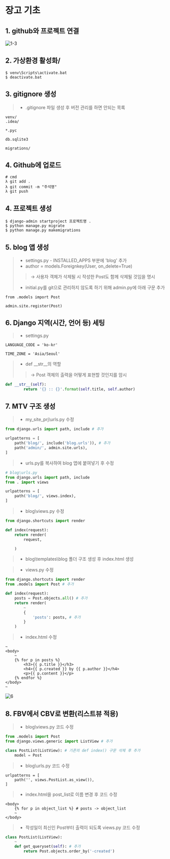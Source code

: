 # 장고 기초
## 1. github와 프로젝트 연결
![1-3](https://user-images.githubusercontent.com/48504392/95469882-158c9080-09bb-11eb-9d10-06cc7ccd5978.png)

## 2. 가상환경 활성화/
~~~
$ venv\Scripts\activate.bat
$ deactivate.bat
~~~

## 3. gitignore 생성
> - .gitignore 파일 생성 후 버전 관리를 하면 안되는 목록 
~~~
venv/
.idea/

*.pyc

db.sqlite3

migrations/
~~~

## 4. Github에 업로드
~~~
# cmd
λ git add .
λ git commit -m "주석명"
λ git push
~~~

## 4. 프로젝트 생성
~~~
$ django-admin startproject 프로젝트명 .
$ python manage.py migrate
$ python manage.py makemigrations 
~~~

## 5. blog 앱 생성
> - settings.py - INSTALLED_APPS 부분에 'blog' 추가  
> - author = models.Foreignkey(User, on_delete=True)  
>> → 사용자 객체가 삭제될 시 작성한 Post도 함께 삭제될 것임을 명시  
> - initial.py를 git으로 관리하지 않도록 하기 위해 admin.py에 아래 구문 추가  
~~~
from .models import Post

admin.site.register(Post)
~~~

## 6. Django 지역(시간, 언어 등) 세팅
> - settings.py
~~~
LANGUAGE_CODE = 'ko-kr'

TIME_ZONE = 'Asia/Seoul'
~~~
> - def __str__의 역할  
>> → Post 객체의 출력을 어떻게 표현할 것인지를 암시  
~~~python
def __str__(self):
        return '{} :: {}'.format(self.title, self.author)
~~~

## 7. MTV 구조 생성
> - my_site_prj\urls.py 수정
~~~python
from django.urls import path, include # 추가

urlpatterns = [
    path('blog/', include('blog.urls')), # 추가
    path('admin/', admin.site.urls),
]
~~~
> - urls.py를 복사하여 blog 앱에 붙여넣기 후 수정
~~~python
# blog\urls.py
from django.urls import path, include
from . import views

urlpatterns = [
    path('blog/', views.index),
]
~~~
> - blog\views.py 수정  
~~~python
from django.shortcuts import render

def index(request):
    return render(
        request,

    )
~~~
> - blog\templates\blog 폴더 구조 생성 후 index.html 생성  

> - views.py 수정  
~~~python
from django.shortcuts import render
from .models import Post # 추가

def index(request):
    posts = Post.objects.all() # 추가
    return render(
        ~
        {
            'posts': posts, # 추가
        }
    )
~~~

> - index.html 수정  
~~~
~
<body>
    ~
    {% for p in posts %}
        <h3>{{ p.title }}</h3>
        <h4>{{ p.created }} by {{ p.author }}</h4>
        <p>{{ p.content }}</p>
    {% endfor %}
</body>
~
~~~
![6](https://user-images.githubusercontent.com/48504392/79460629-0e01b580-8030-11ea-8cfb-b2706fb8dfc7.png)  

## 8. FBV에서 CBV로 변환(리스트뷰 적용)  
> - blog\views.py 코드 수정  
~~~python
from .models import Post
from django.views.generic import ListView # 추가

class PostList(ListView): # 기존의 def index() 구문 삭제 후 추가
    model = Post
~~~

> - blog\urls.py 코드 수정  
~~~
urlpatterns = [
    path('', views.PostList.as_view()),
]
~~~
> - index.html을 post_list로 이름 변경 후 코드 수정  
~~~
<body>
    {% for p in object_list %} # posts -> object_list
    ~
</body>
~~~
> - 작성일이 최신인 Post부터 출력이 되도록 views.py 코드 수정  
~~~python
class PostList(ListView):
    ~
    def get_queryset(self): # 추가
        return Post.objects.order_by('-created') 
~~~
